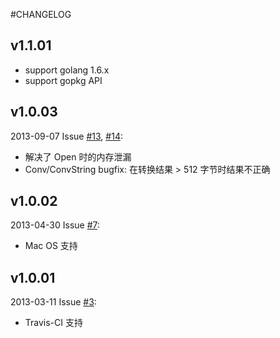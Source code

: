 #CHANGELOG

## v1.1.01

- support golang 1.6.x
- support gopkg API

## v1.0.03

2013-09-07 Issue [#13](https://github.com/qiniu/iconv/pull/13), [#14](https://github.com/qiniu/iconv/pull/14):

- 解决了 Open 时的内存泄漏
- Conv/ConvString bugfix: 在转换结果 > 512 字节时结果不正确


## v1.0.02

2013-04-30 Issue [#7](https://github.com/qiniu/iconv/pull/7):

- Mac OS 支持


## v1.0.01

2013-03-11 Issue [#3](https://github.com/qiniu/iconv/pull/3):

- Travis-CI 支持
